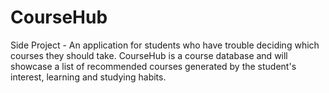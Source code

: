 # CourseHub
Side Project - An application for students who have trouble deciding which courses they should take. CourseHub is a course database and will showcase a list of recommended courses generated by the student's interest, learning and studying habits.
